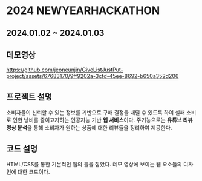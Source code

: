 # 2024 NEWYEARHACKATHON
## 2024.01.02 ~ 2024.01.03

## 데모영상


https://github.com/jeoneunjin/GiveListJustPut-project/assets/67683170/9ff9202a-3cfd-45ee-8692-b650a352d206


## 프로젝트 설명
소비자들이 신뢰할 수 있는 정보를 기반으로 구매 결정을 내릴 수 있도록 하여 실패 소비로 인한 낭비를 줄이고자하는 인공지능 기반 **웹 서비스**이다.
주기능으로는 **유튜브 리뷰 영상 분석**을 통해 소비자가 원하는 상품에 대한 리뷰들을 정리하여 제공한다.

## 코드 설명
HTML/CSS를 통한 기본적인 웹의 틀을 잡았다. 데모 영상에 보이는 웹 요소들의 디자인에 대한 코드이다. 

